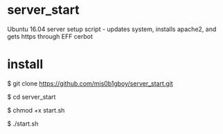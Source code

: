 # server_start

Ubuntu 16.04 server setup script - updates system, installs apache2, and gets https through EFF cerbot

# install
  $ git clone https://github.com/mis0b1gboy/server_start.git
  
  $ cd server_start
  
  $ chmod +x start.sh
  
  $ ./start.sh
